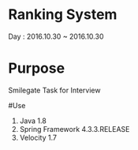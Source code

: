 # Ranking System
Day : 2016.10.30 ~ 2016.10.30



# Purpose
Smilegate Task for Interview



#Use
1. Java                1.8
2. Spring Framework    4.3.3.RELEASE
3. Velocity            1.7

